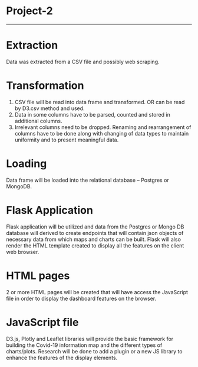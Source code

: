 # Project-2
-----------------------------------------
# Extraction

Data was extracted from a CSV file and possibly web scraping.

# Transformation

1. CSV file will be read into data frame and transformed. OR can be read by D3.csv method and used.
2. Data in some columns have to be parsed, counted and stored in additional columns.
3. Irrelevant columns need to be dropped.  Renaming and rearrangement of columns have to be done along with changing of data types to maintain uniformity and to present meaningful data.
  
# Loading
Data frame will be loaded into the relational database – Postgres or MongoDB.

# Flask Application 
Flask application will be utilized and data from the Postgres or Mongo DB database will derived to create endpoints that will contain json objects of necessary data from which maps and charts can be built.
Flask will also render the HTML template created to display all the features on the client web browser.
# HTML pages
2 or more HTML pages will be created that will have access the JavaScript file in order to display the dashboard features on the browser. 
# JavaScript file 
D3.js, Plotly and Leaflet libraries will provide the basic framework for building the Covid-19 information map and the different types of charts/plots. 
Research will be done to add a plugin or a new JS library to enhance the features of the display elements. 
